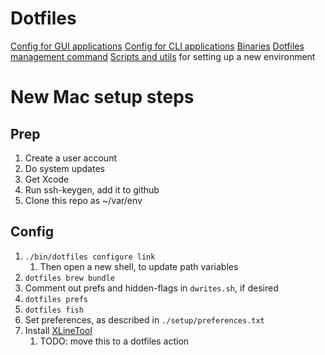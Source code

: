 # Dotfiles

[Config for GUI applications](./apps)
[Config for CLI applications](./dot)
[Binaries](./bin)
[Dotfiles management command](./bin/dotfiles)
[Scripts and utils](./setup) for setting up a new environment

# New Mac setup steps

## Prep

1. Create a user account
2. Do system updates
3. Get Xcode
4. Run ssh-keygen, add it to github
5. Clone this repo as ~/var/env

## Config

1. `./bin/dotfiles configure link`
    1. Then open a new shell, to update path variables
2. `dotfiles brew bundle`
3. Comment out prefs and hidden-flags in `dwrites.sh`, if desired
4. `dotfiles prefs`
5. `dotfiles fish`
6. Set preferences, as described in `./setup/preferences.txt`
7. Install [XLineTool](https://github.com/p3l6/XLineTool)
   1. TODO: move this to a dotfiles action
